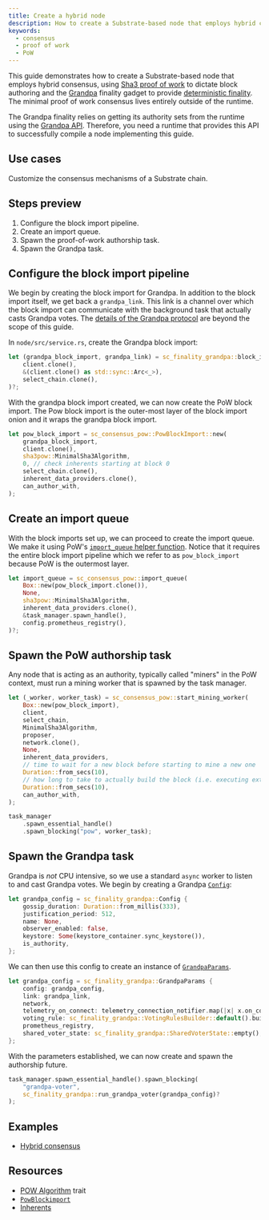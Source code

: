 ```yaml
---
title: Create a hybrid node
description: How to create a Substrate-based node that employs hybrid consensus
keywords:
  - consensus
  - proof of work
  - PoW
---
```


This guide demonstrates how to create a Substrate-based node that employs hybrid consensus, using [Sha3 proof of work](../pow) to dictate block authoring and the
[Grandpa](https://paritytech.github.io/substrate/master/sc_finality_grandpa/index.html) finality gadget to provide
[deterministic finality](/main-docs/fundamentals/consensus#finality).
The minimal proof of work consensus lives entirely outside of the runtime.

The Grandpa finality relies on getting its authority sets from the runtime using the
[Grandpa API](https://paritytech.github.io/substrate/master/sp_finality_grandpa/trait.GrandpaApi.html).
Therefore, you need a runtime that provides this API to successfully compile a node implementing this guide.

## Use cases

Customize the consensus mechanisms of a Substrate chain.

## Steps preview

1. Configure the block import pipeline.
1. Create an import queue.
1. Spawn the proof-of-work authorship task.
1. Spawn the Grandpa task.

## Configure the block import pipeline

We begin by creating the block import for Grandpa.
In addition to the block import itself, we get back a `grandpa_link`.
This link is a channel over which the block import can communicate with the
background task that actually casts Grandpa votes.
The [details of the Grandpa protocol](https://research.web3.foundation/en/latest/polkadot/finality.html) are beyond the scope of this guide.

In `node/src/service.rs`, create the Grandpa block import:

```rust
let (grandpa_block_import, grandpa_link) = sc_finality_grandpa::block_import(
	client.clone(),
	&(client.clone() as std::sync::Arc<_>),
	select_chain.clone(),
)?;
```

With the grandpa block import created, we can now create the PoW block import.
The Pow block import is the outer-most layer of the block import onion and it wraps the grandpa block import.

```rust
let pow_block_import = sc_consensus_pow::PowBlockImport::new(
	grandpa_block_import,
	client.clone(),
	sha3pow::MinimalSha3Algorithm,
	0, // check inherents starting at block 0
	select_chain.clone(),
	inherent_data_providers.clone(),
	can_author_with,
);
```

## Create an import queue

With the block imports set up, we can proceed to create the import queue.
We make it using PoW's [`import_queue` helper function](https://paritytech.github.io/substrate/master/sc_consensus_pow/fn.import_queue.html).
Notice that it requires the entire block import pipeline which we refer to as `pow_block_import` because PoW is the outermost layer.

```rust
let import_queue = sc_consensus_pow::import_queue(
	Box::new(pow_block_import.clone()),
	None,
	sha3pow::MinimalSha3Algorithm,
	inherent_data_providers.clone(),
	&task_manager.spawn_handle(),
	config.prometheus_registry(),
)?;
```

## Spawn the PoW authorship task

Any node that is acting as an authority, typically called "miners" in the PoW context, must run a mining worker that is spawned by the task manager.

```rust
let (_worker, worker_task) = sc_consensus_pow::start_mining_worker(
	Box::new(pow_block_import),
	client,
	select_chain,
	MinimalSha3Algorithm,
	proposer,
	network.clone(),
	None,
	inherent_data_providers,
	// time to wait for a new block before starting to mine a new one
	Duration::from_secs(10),
	// how long to take to actually build the block (i.e. executing extrinsics)
	Duration::from_secs(10),
	can_author_with,
);

task_manager
	.spawn_essential_handle()
	.spawn_blocking("pow", worker_task);
```

## Spawn the Grandpa task

Grandpa is _not_ CPU intensive, so we use a standard `async` worker to listen to and cast
Grandpa votes.
We begin by creating a Grandpa [`Config`](https://paritytech.github.io/substrate/master/sc_finality_grandpa/struct.Config.html):

```rust
let grandpa_config = sc_finality_grandpa::Config {
	gossip_duration: Duration::from_millis(333),
	justification_period: 512,
	name: None,
	observer_enabled: false,
	keystore: Some(keystore_container.sync_keystore()),
	is_authority,
};
```

We can then use this config to create an instance of [`GrandpaParams`](https://paritytech.github.io/substrate/master/sc_finality_grandpa/struct.GrandpaParams.html).

```rust
let grandpa_config = sc_finality_grandpa::GrandpaParams {
	config: grandpa_config,
	link: grandpa_link,
	network,
	telemetry_on_connect: telemetry_connection_notifier.map(|x| x.on_connect_stream()),
	voting_rule: sc_finality_grandpa::VotingRulesBuilder::default().build(),
	prometheus_registry,
	shared_voter_state: sc_finality_grandpa::SharedVoterState::empty(),
};
```

With the parameters established, we can now create and spawn the authorship future.

```rust
task_manager.spawn_essential_handle().spawn_blocking(
	"grandpa-voter",
	sc_finality_grandpa::run_grandpa_voter(grandpa_config)?
);
```

## Examples

- [Hybrid consensus](https://github.com/substrate-developer-hub/recipes/blob/master/nodes/hybrid-consensus/src/service.rs)

## Resources

- [POW Algorithm](https://paritytech.github.io/substrate/master/sc_consensus_pow/trait.powalgorithm.html) trait
- [`PowBlockimport`](https://paritytech.github.io/substrate/master/sc_consensus_pow/struct.powblockimport.html)
- [Inherents](https://paritytech.github.io/substrate/master/sp_inherents/index.html)
